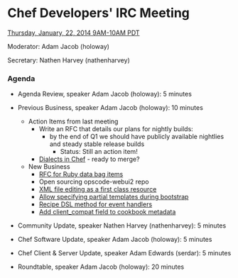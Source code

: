 # Chef Developers' IRC Meeting

[Thursday, January, 22, 2014 9AM-10AM PDT](http://www.timeanddate.com/worldclock/fixedtime.html?msg=%23chef-hacking+developers%27+meeting&iso=20150122T12&p1=419&ah=1)

Moderator:  Adam Jacob (holoway)

Secretary:  Nathen Harvey (nathenharvey)

### Agenda
* Agenda Review, speaker Adam Jacob (holoway): 5 minutes
* Previous Business, speaker Adam Jacob (holoway): 10 minutes
  * Action Items from last meeting
    * Write an RFC that details our plans for nightly builds:
      * by the end of Q1 we should have publicly available nightlies and steady stable release builds
        * Status:  Still an action item!
    * [Dialects in Chef](https://github.com/opscode/chef-rfc/pull/71) - ready to merge?
  * New Business
    * [RFC for Ruby data bag items](https://github.com/opscode/chef-rfc/pull/79)
    * Open sourcing opscode-webui2 repo
    * [XML file editing as a first class resource](https://github.com/opscode/chef-rfc/pull/81)
    * [Allow specifying partial templates during bootstrap](https://github.com/opscode/chef-rfc/pull/82)
    * [Recipe DSL method for event handlers](https://github.com/opscode/chef-rfc/pull/83)
    * [Add client_compat field to cookbook metadata](https://github.com/opscode/chef-rfc/pull/84)

* Community Update, speaker Nathen Harvey (nathenharvey): 5 minutes
* Chef Software Update, speaker Adam Jacob (holoway): 5 minutes
* Chef Client & Server Update, speaker Adam Edwards (serdar): 5 minutes
* Roundtable, speaker Adam Jacob (holoway): 20 minutes
